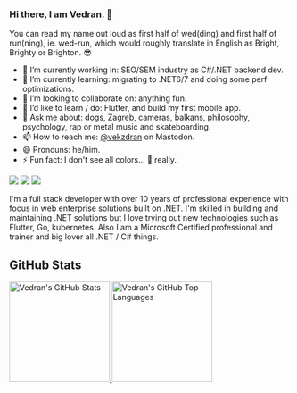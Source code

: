 ### Hi there, I am Vedran. 👋

You can read my name out loud as first half of wed(ding) and first half of run(ning), ie. wed-run, which would roughly translate in English as Bright, Brighty or Brighton. 😎

- 🔭 I’m currently working in: SEO/SEM industry as C#/.NET backend dev.
- 🌱 I’m currently learning: migrating to .NET6/7 and doing some perf optimizations.
- 👯 I’m looking to collaborate on: anything fun.
- 🤔 I’d like to learn / do: Flutter, and build my first mobile app.
- 💬 Ask me about: dogs, Zagreb, cameras, balkans, philosophy, psychology, rap or metal music and skateboarding.
- 📫 How to reach me: <a rel="me" href="https://hachyderm.com/@vekzdran">@vekzdran</a> on Mastodon.
- 😄 Pronouns: he/him.
- ⚡ Fun fact: I don't see all colors... 🌈 really.

<p align="left">
    <a href="https://hachyderm.com/@vekzdran"><img src="https://img.shields.io/badge/-Mastodon-red?style=flat-square&logo=mastodon&logoColor=white"/></a>
    <a href="https://www.linkedin.com/in/vedranmandic"><img src="https://img.shields.io/badge/-LinkedIn-e05d44?style=flat-square&logo=linkedin&logoColor=white"/></a>
    <a href="https://functor-software.hr"><img src="https://img.shields.io/badge/web-functor--software.hr-red?style=flat-square&logo=RSS&logoColor=white"/></a>
</p>

I'm a full stack developer with over 10 years of professional experience with focus in web enterprise solutions built on .NET. I'm skilled in building and maintaining .NET solutions but I love trying out new technologies such as Flutter, Go, kubernetes. Also I am a Microsoft Certified professional and trainer and big lover all .NET / C# things.

## GitHub Stats

<a href="https://github.com/vmandic">
  <img height="180em" src="https://github-readme-stats.vercel.app/api?username=vmandic&show_icons=true&theme=codeSTACKr&count_private=true" alt="Vedran's GitHub Stats" />
  <img height="180em" src="https://github-readme-stats.vercel.app/api/top-langs/?username=vmandic&theme=codeSTACKr&layout=compact" 
    alt="Vedran's GitHub Top Languages" />
</a>
